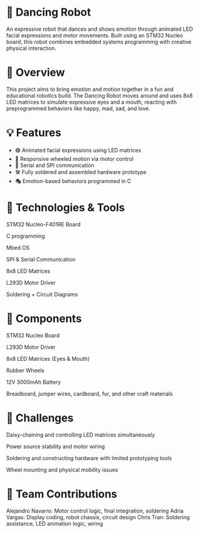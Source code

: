 # 🤖 Dancing Robot
An expressive robot that dances and shows emotion through animated LED facial expressions and motor movements. Built using an STM32 Nucleo board, this robot combines embedded systems programming with creative physical interaction.

# 🧠 Overview
This project aims to bring emotion and motion together in a fun and educational robotics build. The Dancing Robot moves around and uses 8x8 LED matrices to simulate expressive eyes and a mouth, reacting with preprogrammed behaviors like happy, mad, sad, and love.

# 💡 Features
- 🟢 Animated facial expressions using LED matrices
- 🛞 Responsive wheeled motion via motor control
- 🔌 Serial and SPI communication
- 🛠️ Fully soldered and assembled hardware prototype
- 🎭 Emotion-based behaviors programmed in C

# 🧰 Technologies & Tools
STM32 Nucleo-F401RE Board

C programming

Mbed OS

SPI & Serial Communication

8x8 LED Matrices

L293D Motor Driver

Soldering + Circuit Diagrams

# 🧱 Components
STM32 Nucleo Board

L293D Motor Driver

8x8 LED Matrices (Eyes & Mouth)

Rubber Wheels

12V 3000mAh Battery

Breadboard, jumper wires, cardboard, fur, and other craft materials

# 🚧 Challenges
Daisy-chaining and controlling LED matrices simultaneously

Power source stability and motor wiring

Soldering and constructing hardware with limited prototyping tools

Wheel mounting and physical mobility issues

# 👥 Team Contributions
Alejandro Navarro: Motor control logic, final integration, soldering
Adria Vargas: Display coding, robot chassis, circuit design
Chris Tran: Soldering assistance, LED animation logic, wiring
